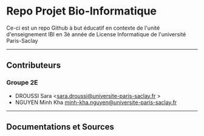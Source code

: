 # Repo Projet Bio-Informatique 

Ce-ci est un repo Github à but éducatif en contexte de l'unité d'enseignement IBI en 3è année de License Informatique de l'université Paris-Saclay

---
## Contributeurs

### Groupe 2E

- DROUSSI Sara <sara.droussi@universite-paris-saclay.fr >
- NGUYEN Minh Kha <minh-kha.nguyen@universite-paris-saclay.fr>

---

## Documentations et Sources

